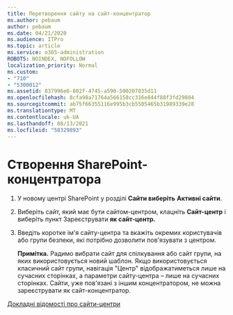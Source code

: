 ```yaml
---
title: Перетворення сайту на сайт-концентратор
ms.author: pebaum
author: pebaum
ms.date: 04/21/2020
ms.audience: ITPro
ms.topic: article
ms.service: o365-administration
ROBOTS: NOINDEX, NOFOLLOW
localization_priority: Normal
ms.custom:
- "710"
- "5300012"
ms.assetid: 837996e6-802f-4745-a590-500207835d11
ms.openlocfilehash: 8cfa98a71764a566158cc316e844f88f3fd29804
ms.sourcegitcommit: ab75f66355116e995b3cb5505465b31989339e28
ms.translationtype: MT
ms.contentlocale: uk-UA
ms.lasthandoff: 08/13/2021
ms.locfileid: "58329893"
---
```

# <a name="create-a-sharepoint-hub-site"></a>Створення SharePoint-концентратора

1. У новому центрі SharePoint у розділі **Сайти виберіть** **Активні сайти**.

2. Виберіть сайт, який має бути сайтом-центром, клацніть **Сайт-центр** і виберіть пункт Зареєструвати **як сайт-центр.**

3. Введіть коротке ім'я сайту-центра та вкажіть окремих користувачів або групи безпеки, які потрібно дозволити пов'язувати з центром.

    **Примітка.** Радимо вибрати сайт для спілкування або сайт групи, на яких використовується новий шаблон. Якщо використовується класичний сайт групи, навігація "Центр" відображатиметься лише на сучасних сторінках, а параметри сайту-центра – лише на сучасних сторінках. Сайти, уже пов'язані з іншим концентратором, не можна зареєструвати як сайт-концентратор.
  
[Докладні відомості про сайти-центри](https://go.microsoft.com/fwlink/?linkid=869149)
  